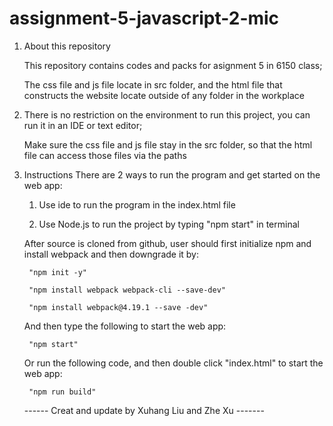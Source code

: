# assignment-5-javascript-2-mic

1. About this repository

    This repository contains codes and packs for asignment 5 in 6150 class;
    
    The css file and js file locate in src folder, and the html file that constructs the website locate outside of any folder in the workplace
   
   
2. There is no restriction on the environment to run this project, you can run it in an IDE or text editor;

   Make sure the css file and js file stay in the src folder, so that the html file can access those files via the paths
   
   
3. Instructions
    There are 2 ways to run the program and get started on the web app: 
    
    1. Use ide to run the program in the index.html file
    
    2. Use Node.js to run the project by typing "npm start" in terminal
 
    After source is cloned from github, user should first initialize npm and install webpack and then downgrade it by: 
    
        "npm init -y"
        
        "npm install webpack webpack-cli --save-dev"
        
        "npm install webpack@4.19.1 --save -dev"
        
    And then type the following to start the web app: 
    
        "npm start"
        
    Or run the following code, and then double click "index.html" to start the web app:
    
        "npm run build"
        
        
    ------ Creat and update by Xuhang Liu and Zhe Xu -------
        
